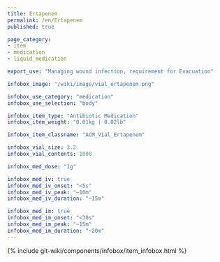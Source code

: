 ```yaml
---
title: Ertapenem
permalink: /en/Ertapenem
published: true

page_category:
- item
- medication
- liquid_medication

export_use: "Managing wound infection, requirement for Evacuation"

infobox_image: "/wiki/image/vial_ertapenem.png"

infobox_use_category: "medication"
infobox_use_selection: "body"

infobox_item_type: "Antibiotic Medication"
infobox_item_weight: "0.01kg | 0.02lb"

infobox_item_classname: "ACM_Vial_Ertapenem"

infobox_vial_size: 3.2
infobox_vial_contents: 1000

infobox_med_dose: "1g"

infobox_med_iv: true
infobox_med_iv_onset: "<5s"
infobox_med_iv_peak: "~10m"
infobox_med_iv_duration: "~15m"

infobox_med_im: true
infobox_med_im_onset: "<30s"
infobox_med_im_peak: "~15m"
infobox_med_im_duration: "~20m"
---
```


{% include git-wiki/components/infobox/item_infobox.html %}